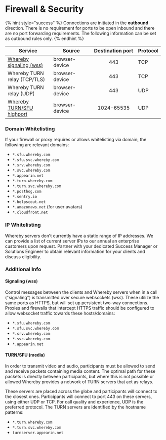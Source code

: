 # Firewall & Security

{% hint style="success" %}
Connections are initiated in the **outbound** direction. There is no requirement for ports to be open inbound and there are no port forwarding requirements. The following information can be set as outbound rules only.
{% endhint %}

<table><thead><tr><th width="174">Service</th><th width="152">Source</th><th width="158" align="center">Destination port</th><th>Protocol</th></tr></thead><tbody><tr><td><a href="firewall-and-security.md#signaling-wss">Whereby signaling (wss)</a></td><td>browser-device</td><td align="center">443</td><td>TCP</td></tr><tr><td>Whereby TURN relay (TCP/TLS)</td><td>browser-device</td><td align="center">443</td><td>TCP</td></tr><tr><td>Whereby TURN relay (UDP)</td><td>browser-device</td><td align="center">443</td><td>UDP</td></tr><tr><td><a href="firewall-and-security.md#turn-sfu-media">Whereby TURN/SFU highport</a></td><td>browser-device</td><td align="center">1024-65535</td><td>UDP</td></tr></tbody></table>

### Domain Whitelisting

If your firewall or proxy requires or allows whitelisting via domain, the following are relevant domains:

* `*.sfu.whereby.com`
* `*.sfu.svc.whereby.com`
* `*.srv.whereby.com`
* `*.svc.whereby.com`
* `*.appearin.net`
* `*.turn.whereby.com`
* `*.turn.svc.whereby.com`
* `*.posthog.com`
* `*.sentry.io`
* `*.helpscout.net`
* `*.amazonaws.net` (for user avatars)
* `*.cloudfront.net`

### IP Whitelisting

Whereby servers don't currently have a static range of IP addresses. We can provide a list of current server IPs to our annual an enterprise customers upon request. Partner with your dedicated Success Manager or Solutions Engineer to obtain relevant information for your clients and discuss eligibility.

### Additional Info

#### Signaling (wss)

Control messages between the clients and Whereby servers when in a call ("signaling") is transmitted over secure websockets (wss). These utilize the same ports as HTTPS, but will set up persistent two-way connections. Proxies and firewalls that intercept HTTPS traffic should be configured to allow websocket traffic towards these hosts/domains:

* `*.sfu.whereby.com`
* `*.sfu.svc.whereby.com`
* `*.srv.whereby.com`
* `*.svc.whereby.com`
* `*.appearin.net`

#### TURN/SFU (media)

In order to transmit video and audio, participants must be allowed to send and receive packets containing media content. The optimal path for these packets is directly between participants, but where this is not possible or allowed Whereby provides a network of TURN servers that act as relays.

These servers are placed across the globe and participants will connect to the closest ones. Participants will connect to port 443 on these servers, using either UDP or TCP. For call quality and experience, UDP is the preferred protocol. The TURN servers are identified by the hostname patterns:

* `*.turn.whereby.com`
* `*.turn.svc.whereby.com`
* `turnserver.appearin.net`

